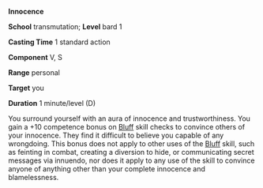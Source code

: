  **Innocence**

**School** transmutation; **Level** bard 1

**Casting Time** 1 standard action

**Component** V, S

**Range** personal

**Target** you

**Duration** 1 minute/level (D)

You surround yourself with an aura of innocence and trustworthiness. You gain a +10 competence bonus on [Bluff](../../skills/bluff#_bluff) skill checks to convince others of your innocence. They find it difficult to believe you capable of any wrongdoing. This bonus does not apply to other uses of the [Bluff](../../skills/bluff#_bluff) skill, such as feinting in combat, creating a diversion to hide, or communicating secret messages via innuendo, nor does it apply to any use of the skill to convince anyone of anything other than your complete innocence and blamelessness.

